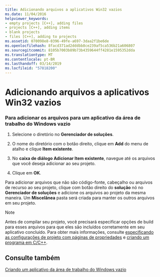 ```yaml
---
title: Adicionando arquivos a aplicativos Win32 vazios
ms.date: 11/04/2016
helpviewer_keywords:
- empty projects [C++], adding files
- projects [C++], adding items
- blank projects
- files [C++], adding to projects
ms.assetid: 070098e8-0396-49fe-a697-3daa2f1be6de
ms.openlocfilehash: 8facd371ad2dddbb8ce239af5ca536b21a606807
ms.sourcegitcommit: 8105b7003b89b73b4359644ff4281e1595352dda
ms.translationtype: MT
ms.contentlocale: pt-BR
ms.lasthandoff: 03/14/2019
ms.locfileid: "57818200"
---
```

# <a name="adding-files-to-an-empty-win32-applications"></a>Adicionando arquivos a aplicativos Win32 vazios

### <a name="to-add-your-files-to-an-empty-windows-desktop-application"></a>Para adicionar os arquivos para um aplicativo da área de trabalho do Windows vazio

1. Selecione o diretório no **Gerenciador de soluções**.

2. O nome do diretório com o botão direito, clique em **Add** do menu de atalho e clique **Item existente**.

3. No **caixa de diálogo Adicionar Item existente**, navegue até os arquivos que você deseja adicionar ao seu projeto.

4. Clique em **OK**.

Para adicionar arquivos que não são código-fonte, cabeçalho ou arquivos de recurso ao seu projeto, clique com botão direito do **solução** nó no **Gerenciador de soluções** e adicione os arquivos ao projeto da mesma maneira. Um **Miscelânea** pasta será criada para manter os outros arquivos em seu projeto.

> [!NOTE]
> Antes de compilar seu projeto, você precisará especificar opções de build para esses arquivos para que eles são incluídos corretamente em seu aplicativo concluído. Para obter mais informações, consulte [especificando as configurações de projeto com páginas de propriedades](../build/reference/property-pages-visual-cpp.md) e [criando um programa em C/C++](../build/building-c-cpp-programs.md).

## <a name="see-also"></a>Consulte também

[Criando um aplicativo da área de trabalho do Windows vazio](../windows/creating-an-empty-windows-desktop-application.md)
